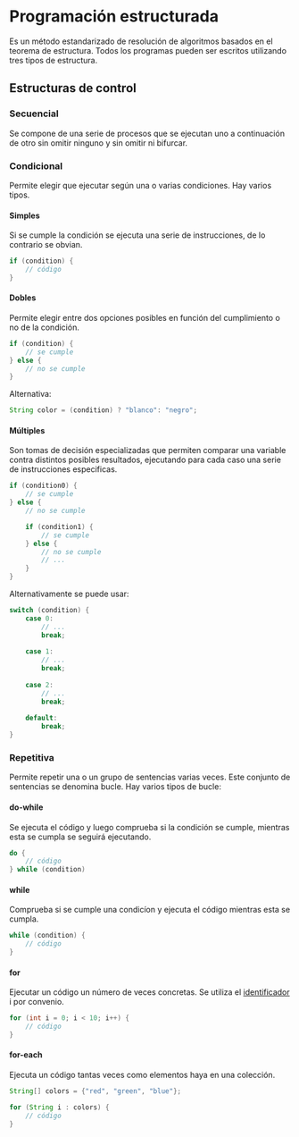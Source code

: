 # Programación estructurada
Es un método estandarizado de resolución de algoritmos basados en el teorema de estructura. Todos los programas pueden ser escritos utilizando tres tipos de estructura.

## Estructuras de control

### Secuencial
Se compone de una serie de procesos que se ejecutan uno a continuación de otro sin omitir ninguno y sin omitir ni bifurcar.

### Condicional
Permite elegir que ejecutar según una o varias condiciones. Hay varios tipos.

#### Simples
Si se cumple la condición se ejecuta una serie de instrucciones, de lo contrario se obvian.

```java
if (condition) {
	// código
}
```

#### Dobles
Permite elegir entre dos opciones posibles en función del cumplimiento o no de la condición.

```java
if (condition) {
	// se cumple
} else {
	// no se cumple
}
```

Alternativa:

```java
String color = (condition) ? "blanco": "negro";
```

#### Múltiples
Son tomas de decisión especializadas que permiten comparar una variable contra distintos posibles resultados, ejecutando para cada caso una serie de instrucciones especificas.

```java
if (condition0) {
	// se cumple
} else {
	// no se cumple

	if (condition1) {
		// se cumple
	} else {
		// no se cumple
		// ...
	}
}
```

Alternativamente se puede usar:

```java
switch (condition) {
	case 0:
		// ...
		break;
	
	case 1:
		// ...
		break;
	
	case 2:
		// ...
		break;
	
	default:
		break;
}
```


### Repetitiva
Permite repetir una o un grupo de sentencias varias veces. Este conjunto de sentencias se denomina bucle. Hay varios tipos de bucle:

#### do-while
Se ejecuta el código y luego comprueba si la condición se cumple, mientras esta se cumpla se seguirá ejecutando.

```java
do {
	// código
} while (condition)
```

#### while
Comprueba si se cumple una condicíon y ejecuta el código mientras esta se cumpla.

```java
while (condition) {
	// código
}
```

#### for
Ejecutar un código un número de veces concretas. Se utiliza el [identificador](Identificadores.md###Variables ) i por convenio.

```java
for (int i = 0; i < 10; i++) {
	// código
}
```

#### for-each
Ejecuta un código tantas veces como elementos haya en una colección.

```java
String[] colors = {"red", "green", "blue"};

for (String i : colors) {
	// código
}
```